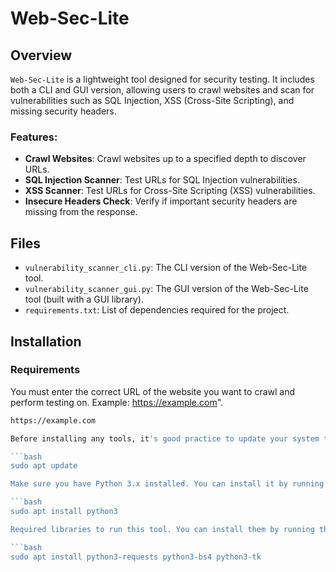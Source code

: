 # Web-Sec-Lite

## Overview
`Web-Sec-Lite` is a lightweight tool designed for security testing. It includes both a CLI and GUI version, allowing users to crawl websites and scan for vulnerabilities such as SQL Injection, XSS (Cross-Site Scripting), and missing security headers.

### Features:
- **Crawl Websites**: Crawl websites up to a specified depth to discover URLs.
- **SQL Injection Scanner**: Test URLs for SQL Injection vulnerabilities.
- **XSS Scanner**: Test URLs for Cross-Site Scripting (XSS) vulnerabilities.
- **Insecure Headers Check**: Verify if important security headers are missing from the response.

## Files
- `vulnerability_scanner_cli.py`: The CLI version of the Web-Sec-Lite tool.
- `vulnerability_scanner_gui.py`: The GUI version of the Web-Sec-Lite tool (built with a GUI library).
- `requirements.txt`: List of dependencies required for the project.
## Installation

### Requirements
You must enter the correct URL of the website you want to crawl and perform testing on. Example: https://example.com".

```bash
https://example.com

Before installing any tools, it's good practice to update your system to ensure you have the latest package information by running the following command.

```bash
sudo apt update

Make sure you have Python 3.x installed. You can install it by running the following command.

```bash
sudo apt install python3

Required libraries to run this tool. You can install them by running the following command.

```bash
sudo apt install python3-requests python3-bs4 python3-tk
